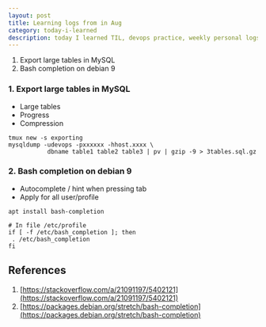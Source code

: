 ```yaml
---
layout: post
title: Learning logs from in Aug
category: today-i-learned 
description: today I learned TIL, devops practice, weekly personal logs
---
```


1. Export large tables in MySQL
2. Bash completion on debian 9

<!--description-->

### 1. Export large tables in MySQL

- Large tables
- Progress
- Compression

```
tmux new -s exporting
mysqldump -udevops -pxxxxxx -hhost.xxxx \
           dbname table1 table2 table3 | pv | gzip -9 > 3tables.sql.gz
```

### 2. Bash completion on debian 9

- Autocomplete / hint when pressing tab
- Apply for all user/profile

```
apt install bash-completion

# In file /etc/profile
if [ -f /etc/bash_completion ]; then
 . /etc/bash_completion
fi
```


## References
1. [https://stackoverflow.com/a/21091197/5402121](https://stackoverflow.com/a/21091197/5402121)
2. [https://packages.debian.org/stretch/bash-completion](https://packages.debian.org/stretch/bash-completion)
